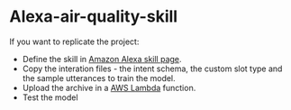 # Alexa-air-quality-skill

If you want to replicate the project:

* Define the skill in [Amazon Alexa skill page](https://developer.amazon.com/edw/home.html#/).
* Copy the interation files - the intent schema, the custom slot type and the sample utterances to train the model.
* Upload the archive in a [AWS Lambda](https://aws.amazon.com/lambda/details/) function.
* Test the model
